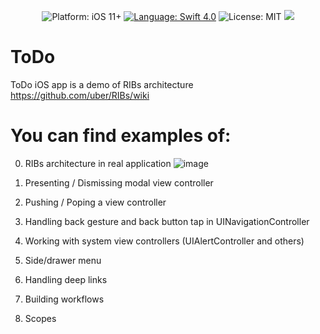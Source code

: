 <p align="center">
    <img src="https://img.shields.io/badge/platform-iOS%2011%2B-blue.svg?style=flat" alt="Platform: iOS 11+" />
    <a href="https://developer.apple.com/swift"><img src="https://img.shields.io/badge/Swift-4.0-orange.svg?style=flat" alt="Language: Swift 4.0" /></a>
    <img src="http://img.shields.io/badge/license-MIT-lightgrey.svg?style=flat" alt="License: MIT" />
    <a href="https://twitter.com/dev4jam"><img src="http://img.shields.io/badge/contact-@dev4jam-blue.svg?style=flat"/></a>
</p>

# ToDo

ToDo iOS app is a demo of RIBs architecture https://github.com/uber/RIBs/wiki

# You can find examples of:

0. RIBs architecture in real application
![image](https://user-images.githubusercontent.com/8576087/93495006-9f12ea80-f948-11ea-95a9-4e9107f0031b.png)

1. Presenting / Dismissing modal view controller
2. Pushing / Poping a view controller
3. Handling back gesture and back button tap in UINavigationController
4. Working with system view controllers (UIAlertController and others)
5. Side/drawer menu
6. Handling deep links
7. Building workflows
8. Scopes

